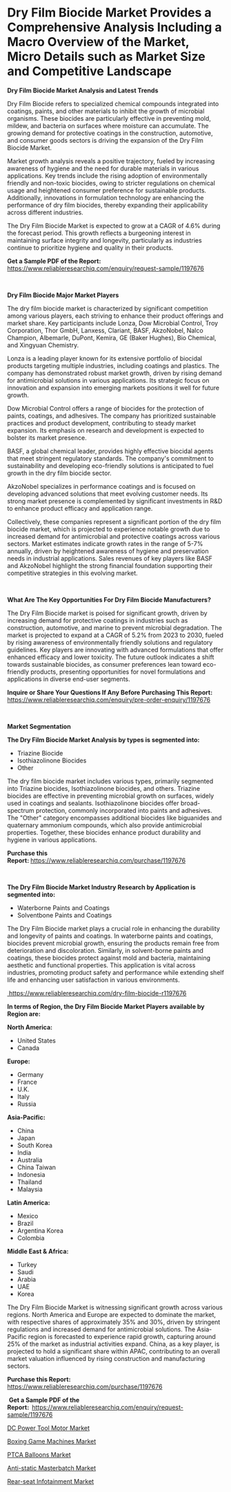 <p><h1>Dry Film Biocide Market Provides a Comprehensive Analysis Including a Macro Overview of the Market, Micro Details such as Market Size and Competitive Landscape</h1></p><p><strong>Dry Film Biocide Market Analysis and Latest Trends</strong></p>
<p><p>Dry Film Biocide refers to specialized chemical compounds integrated into coatings, paints, and other materials to inhibit the growth of microbial organisms. These biocides are particularly effective in preventing mold, mildew, and bacteria on surfaces where moisture can accumulate. The growing demand for protective coatings in the construction, automotive, and consumer goods sectors is driving the expansion of the Dry Film Biocide Market.</p><p>Market growth analysis reveals a positive trajectory, fueled by increasing awareness of hygiene and the need for durable materials in various applications. Key trends include the rising adoption of environmentally friendly and non-toxic biocides, owing to stricter regulations on chemical usage and heightened consumer preference for sustainable products. Additionally, innovations in formulation technology are enhancing the performance of dry film biocides, thereby expanding their applicability across different industries.</p><p>The Dry Film Biocide Market is expected to grow at a CAGR of 4.6% during the forecast period. This growth reflects a burgeoning interest in maintaining surface integrity and longevity, particularly as industries continue to prioritize hygiene and quality in their products.</p></p>
<p><strong>Get a Sample PDF of the Report:&nbsp;</strong> <a href="https://www.reliableresearchiq.com/enquiry/request-sample/1197676?utm_campaign=2173&utm_medium=2&utm_source=Github&utm_content=ia&utm_term=03022025&utm_id=dry-film-biocide">https://www.reliableresearchiq.com/enquiry/request-sample/1197676</a></p>
<p>&nbsp;</p>
<p><strong>Dry Film Biocide Major Market Players</strong></p>
<p><p>The dry film biocide market is characterized by significant competition among various players, each striving to enhance their product offerings and market share. Key participants include Lonza, Dow Microbial Control, Troy Corporation, Thor GmbH, Lanxess, Clariant, BASF, AkzoNobel, Nalco Champion, Albemarle, DuPont, Kemira, GE (Baker Hughes), Bio Chemical, and Xingyuan Chemistry.</p><p>Lonza is a leading player known for its extensive portfolio of biocidal products targeting multiple industries, including coatings and plastics. The company has demonstrated robust market growth, driven by rising demand for antimicrobial solutions in various applications. Its strategic focus on innovation and expansion into emerging markets positions it well for future growth.</p><p>Dow Microbial Control offers a range of biocides for the protection of paints, coatings, and adhesives. The company has prioritized sustainable practices and product development, contributing to steady market expansion. Its emphasis on research and development is expected to bolster its market presence.</p><p>BASF, a global chemical leader, provides highly effective biocidal agents that meet stringent regulatory standards. The company's commitment to sustainability and developing eco-friendly solutions is anticipated to fuel growth in the dry film biocide sector.</p><p>AkzoNobel specializes in performance coatings and is focused on developing advanced solutions that meet evolving customer needs. Its strong market presence is complemented by significant investments in R&D to enhance product efficacy and application range.</p><p>Collectively, these companies represent a significant portion of the dry film biocide market, which is projected to experience notable growth due to increased demand for antimicrobial and protective coatings across various sectors. Market estimates indicate growth rates in the range of 5-7% annually, driven by heightened awareness of hygiene and preservation needs in industrial applications. Sales revenues of key players like BASF and AkzoNobel highlight the strong financial foundation supporting their competitive strategies in this evolving market.</p></p>
<p>&nbsp;</p>
<p><strong>What Are The Key Opportunities For Dry Film Biocide Manufacturers?</strong></p>
<p><p>The Dry Film Biocide market is poised for significant growth, driven by increasing demand for protective coatings in industries such as construction, automotive, and marine to prevent microbial degradation. The market is projected to expand at a CAGR of 5.2% from 2023 to 2030, fueled by rising awareness of environmentally friendly solutions and regulatory guidelines. Key players are innovating with advanced formulations that offer enhanced efficacy and lower toxicity. The future outlook indicates a shift towards sustainable biocides, as consumer preferences lean toward eco-friendly products, presenting opportunities for novel formulations and applications in diverse end-user segments.</p></p>
<p><strong>Inquire or Share Your Questions If Any Before Purchasing This Report:</strong> <a href="https://www.reliableresearchiq.com/enquiry/pre-order-enquiry/1197676?utm_campaign=2173&utm_medium=2&utm_source=Github&utm_content=ia&utm_term=03022025&utm_id=dry-film-biocide">https://www.reliableresearchiq.com/enquiry/pre-order-enquiry/1197676</a></p>
<p>&nbsp;</p>
<p><strong>Market Segmentation</strong></p>
<p><strong>The Dry Film Biocide Market Analysis by types is segmented into:</strong></p>
<p><ul><li>Triazine Biocide</li><li>Isothiazolinone Biocides</li><li>Other</li></ul></p>
<p><p>The dry film biocide market includes various types, primarily segmented into Triazine biocides, Isothiazolinone biocides, and others. Triazine biocides are effective in preventing microbial growth on surfaces, widely used in coatings and sealants. Isothiazolinone biocides offer broad-spectrum protection, commonly incorporated into paints and adhesives. The "Other" category encompasses additional biocides like biguanides and quaternary ammonium compounds, which also provide antimicrobial properties. Together, these biocides enhance product durability and hygiene in various applications.</p></p>
<p><strong>Purchase this Report:&nbsp;</strong><a href="https://www.reliableresearchiq.com/purchase/1197676?utm_campaign=2173&utm_medium=2&utm_source=Github&utm_content=ia&utm_term=03022025&utm_id=dry-film-biocide">https://www.reliableresearchiq.com/purchase/1197676</a></p>
<p>&nbsp;</p>
<p><strong>The Dry Film Biocide Market Industry Research by Application is segmented into:</strong></p>
<p><ul><li>Waterborne Paints and Coatings</li><li>Solventbone Paints and Coatings</li></ul></p>
<p><p>The Dry Film Biocide market plays a crucial role in enhancing the durability and longevity of paints and coatings. In waterborne paints and coatings, biocides prevent microbial growth, ensuring the products remain free from deterioration and discoloration. Similarly, in solvent-borne paints and coatings, these biocides protect against mold and bacteria, maintaining aesthetic and functional properties. This application is vital across industries, promoting product safety and performance while extending shelf life and enhancing user satisfaction in various environments.</p></p>
<p><a href="https://www.reliableresearchiq.com/dry-film-biocide-r1197676?utm_campaign=2173&utm_medium=2&utm_source=Github&utm_content=ia&utm_term=03022025&utm_id=dry-film-biocide">&nbsp;https://www.reliableresearchiq.com/dry-film-biocide-r1197676</a></p>
<p><strong>In terms of Region, the Dry Film Biocide Market Players available by Region are:</strong></p>
<p>
    <p> <strong> North America: </strong>
        <ul>
            <li>United States</li>
            <li>Canada</li>
        </ul>
        </p> 
    <p> <strong> Europe: </strong>
        <ul>
            <li>Germany</li>
            <li>France</li>
            <li>U.K.</li>
            <li>Italy</li>
            <li>Russia</li>
        </ul>
        </p> 
    <p> <strong> Asia-Pacific: </strong>
        <ul>
            <li>China</li>
            <li>Japan</li>
            <li>South Korea</li>
            <li>India</li>
            <li>Australia</li>
            <li>China Taiwan</li>
            <li>Indonesia</li>
            <li>Thailand</li>
            <li>Malaysia</li>
        </ul>
        </p> 
    <p> <strong> Latin America: </strong>
        <ul>
            <li>Mexico</li>
            <li>Brazil</li>
            <li>Argentina Korea</li>
            <li>Colombia</li>
        </ul>
        </p> 
    <p> <strong> Middle East & Africa: </strong>
        <ul>
            <li>Turkey</li>
            <li>Saudi</li>
            <li>Arabia</li>
            <li>UAE</li>
            <li>Korea</li>
        </ul>
    </p>
    </p>
<p><p>The Dry Film Biocide Market is witnessing significant growth across various regions. North America and Europe are expected to dominate the market, with respective shares of approximately 35% and 30%, driven by stringent regulations and increased demand for antimicrobial solutions. The Asia-Pacific region is forecasted to experience rapid growth, capturing around 25% of the market as industrial activities expand. China, as a key player, is projected to hold a significant share within APAC, contributing to an overall market valuation influenced by rising construction and manufacturing sectors.</p></p>
<p><strong>Purchase this Report: </strong><a href="https://www.reliableresearchiq.com/purchase/1197676?utm_campaign=2173&utm_medium=2&utm_source=Github&utm_content=ia&utm_term=03022025&utm_id=dry-film-biocide">https://www.reliableresearchiq.com/purchase/1197676</a></p>
<p>&nbsp;<strong>Get a Sample PDF of the Report:&nbsp;&nbsp;</strong><a href="https://www.reliableresearchiq.com/enquiry/request-sample/1197676?utm_campaign=2173&utm_medium=2&utm_source=Github&utm_content=ia&utm_term=03022025&utm_id=dry-film-biocide">https://www.reliableresearchiq.com/enquiry/request-sample/1197676</a></p>
<p><strong></strong></p>
<p><p><a href="https://www.linkedin.com/pulse/market-insights-dc-power-tool-motor-72-cagr-from-2025-2032-lyxpf?utm_campaign=2173&utm_medium=2&utm_source=Github&utm_content=ia&utm_term=03022025&utm_id=dry-film-biocide">DC Power Tool Motor Market</a></p><p><a href="https://www.linkedin.com/pulse/financial-overview-market-analysis-boxing-game-machines-shareholding-cbcgf?utm_campaign=2173&utm_medium=2&utm_source=Github&utm_content=ia&utm_term=03022025&utm_id=dry-film-biocide">Boxing Game Machines Market</a></p><p><a href="https://www.linkedin.com/pulse/detailed-market-research-ptca-balloons-analysis-cagr-45-impact-q534f?utm_campaign=2173&utm_medium=2&utm_source=Github&utm_content=ia&utm_term=03022025&utm_id=dry-film-biocide">PTCA Balloons Market</a></p><p><a href="https://www.linkedin.com/pulse/market-dynamics-anti-static-masterbatch-industry-forecast-trends-keywf?utm_campaign=2173&utm_medium=2&utm_source=Github&utm_content=ia&utm_term=03022025&utm_id=dry-film-biocide">Anti-static Masterbatch Market</a></p><p><a href="https://www.linkedin.com/pulse/rising-rear-seat-infotainment-market-key-drivers-84-cagr-growth-ifiqf?utm_campaign=2173&utm_medium=2&utm_source=Github&utm_content=ia&utm_term=03022025&utm_id=dry-film-biocide">Rear-seat Infotainment Market</a></p></p>
